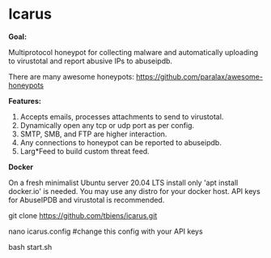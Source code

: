 # Icarus
**Goal:**

Multiprotocol honeypot for collecting malware and automatically uploading to virustotal and report abusive IPs to abuseipdb. 

There are many awesome honeypots: https://github.com/paralax/awesome-honeypots

**Features:**

1. Accepts emails, processes attachments to send to virustotal.
2. Dynamically open any tcp or udp port as per config.
3. SMTP, SMB, and FTP are higher interaction.
4. Any connections to honeypot can be reported to abuseipdb.
5. Larg*Feed to build custom threat feed.


**Docker**

On a fresh minimalist Ubuntu server 20.04 LTS install only 'apt install docker.io' is needed. 
You may use any distro for your docker host.
API keys for AbuseIPDB and virustotal is recommended.

git clone https://github.com/tbiens/icarus.git

nano icarus.config #change this config with your API keys

bash start.sh